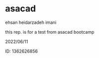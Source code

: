 # asacad

ehsan heidarzadeh imani

this rep. is for a test from asacad bootcamp



2022/06/11

ID: 1362626856
